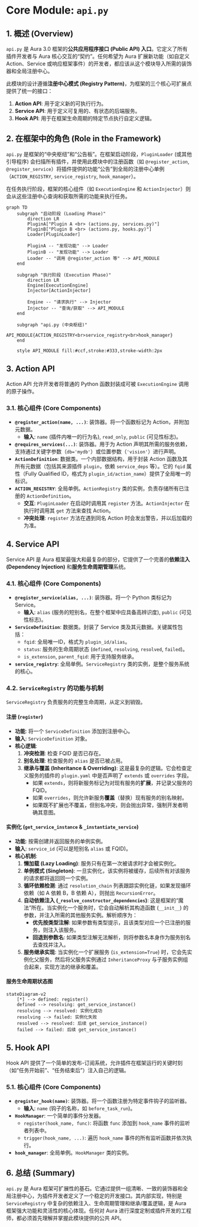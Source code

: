 
# **Core Module: `api.py`**

## **1. 概述 (Overview)**

`api.py` 是 Aura 3.0 框架的**公共应用程序接口 (Public API) 入口**。它定义了所有插件开发者与 Aura 核心交互的“契约”。任何希望为 Aura 扩展新功能（如自定义 Action、Service 或响应框架事件）的开发者，都应该从这个模块导入所需的装饰器和全局注册中心。

此模块的设计遵循**注册中心模式 (Registry Pattern)**，为框架的三个核心可扩展点提供了统一的接口：

1.  **Action API**: 用于定义新的可执行行为。
2.  **Service API**: 用于定义可复用的、有状态的后端服务。
3.  **Hook API**: 用于在框架生命周期的特定节点执行自定义逻辑。

## **2. 在框架中的角色 (Role in the Framework)**

`api.py` 是框架的“中央枢纽”和“公告板”。在框架启动阶段，`PluginLoader` (或其他引导程序) 会扫描所有插件，并使用此模块中的注册函数（如 `@register_action`, `@register_service`）将插件提供的功能“公告”到全局的注册中心单例（`ACTION_REGISTRY`, `service_registry`, `hook_manager`）。

在任务执行阶段，框架的核心组件（如 `ExecutionEngine` 和 `ActionInjector`）则会从这些注册中心查询和获取所需的功能来执行任务。

```mermaid
graph TD
    subgraph "启动阶段 (Loading Phase)"
        direction LR
        PluginA["Plugin A <br> (actions.py, services.py)"]
        PluginB["Plugin B <br> (actions.py, hooks.py)"]
        Loader[PluginLoader]
        
        PluginA -- "发现功能" --> Loader
        PluginB -- "发现功能" --> Loader
        Loader -- "调用 @register_action 等" --> API_MODULE
    end

    subgraph "执行阶段 (Execution Phase)"
        direction LR
        Engine[ExecutionEngine]
        Injector[ActionInjector]
        
        Engine -- "请求执行" --> Injector
        Injector -- "查询/获取" --> API_MODULE
    end

    subgraph "api.py (中央枢纽)"
        API_MODULE{ACTION_REGISTRY<br>service_registry<br>hook_manager}
    end

    style API_MODULE fill:#ccf,stroke:#333,stroke-width:2px
```

## **3. Action API**

Action API 允许开发者将普通的 Python 函数封装成可被 `ExecutionEngine` 调用的原子操作。

### **3.1. 核心组件 (Core Components)**

*   **`@register_action(name, ...)`**: 装饰器。将一个函数标记为 Action，并附加元数据。
    *   **输入**: `name` (插件内唯一的行为名), `read_only`, `public` (可见性标志)。
*   **`@requires_services(...)`**: 装饰器。用于为 Action 声明其所需的服务依赖，支持通过关键字参数（`db='mydb'`）或位置参数（`'vision'`）进行声明。
*   **`ActionDefinition`**: 数据类。一个内部数据结构，用于封装 Action 函数及其所有元数据（包括其来源插件 `plugin`，依赖 `service_deps` 等）。它的 `fqid` 属性（Fully Qualified ID，格式为 `plugin_id/action_name`）提供了全局唯一的标识。
*   **`ACTION_REGISTRY`**: 全局单例。`ActionRegistry` 类的实例，负责存储所有已注册的 `ActionDefinition`。
    *   **交互**: `PluginLoader` 在启动时调用其 `register` 方法。`ActionInjector` 在执行时调用其 `get` 方法来查找 Action。
    *   **冲突处理**: `register` 方法在遇到同名 Action 时会发出警告，并以后加载的为准。

## **4. Service API**

Service API 是 Aura 框架最强大和最复杂的部分，它提供了一个完善的**依赖注入 (Dependency Injection)** 和**服务生命周期管理**系统。

### **4.1. 核心组件 (Core Components)**

*   **`@register_service(alias, ...)`**: 装饰器。将一个 Python 类标记为 Service。
    *   **输入**: `alias` (服务的短别名，在整个框架中应具备高辨识度), `public` (可见性标志)。
*   **`ServiceDefinition`**: 数据类。封装了 Service 类及其元数据。关键属性包括：
    *   `fqid`: 全局唯一ID，格式为 `plugin_id/alias`。
    *   `status`: 服务的生命周期状态 (`defined`, `resolving`, `resolved`, `failed`)。
    *   `is_extension`, `parent_fqid`: 用于支持服务继承。
*   **`service_registry`**: 全局单例。`ServiceRegistry` 类的实例，是整个服务系统的核心。

### **4.2. `ServiceRegistry` 的功能与机制**

`ServiceRegistry` 负责服务的完整生命周期，从定义到销毁。

#### **注册 (`register`)**

*   **功能**: 将一个 `ServiceDefinition` 添加到注册中心。
*   **输入**: `ServiceDefinition` 对象。
*   **核心逻辑**:
    1.  **冲突检测**: 检查 FQID 是否已存在。
    2.  **别名处理**: 检查服务的 `alias` 是否已被占用。
    3.  **继承与覆盖 (Inheritance & Overriding)**: 这是最复杂的逻辑。它会检查定义服务的插件的 `plugin.yaml` 中是否声明了 `extends` 或 `overrides` 字段。
        *   如果 `extends`，则将新服务标记为对现有服务的**扩展**，并记录父服务的 FQID。
        *   如果 `overrides`，则允许新服务**覆盖**（替换）现有服务的别名映射。
        *   如果既不扩展也不覆盖，但别名冲突，则会抛出异常，强制开发者明确其意图。

#### **实例化 (`get_service_instance` & `_instantiate_service`)**

*   **功能**: 按需创建并返回服务的单例实例。
*   **输入**: `service_id` (可以是短别名 `alias` 或 FQID)。
*   **核心机制**:
    1.  **懒加载 (Lazy Loading)**: 服务只有在第一次被请求时才会被实例化。
    2.  **单例模式 (Singleton)**: 一旦实例化，该实例将被缓存，后续所有对该服务的请求都将返回同一个实例。
    3.  **循环依赖检测**: 通过 `resolution_chain` 列表跟踪实例化链，如果发现循环依赖（如 A 依赖 B，B 依赖 A），则抛出 `RecursionError`。
    4.  **自动依赖注入 (`_resolve_constructor_dependencies`)**: 这是框架的“魔法”所在。当实例化一个服务时，它会自动解析其构造函数 (`__init__`) 的参数，并注入所需的其他服务实例。解析顺序为：
        *   **优先按类型注解**: 如果参数有类型提示，且该类型对应一个已注册的服务，则注入该服务。
        *   **回退到参数名**: 如果类型注解无法解析，则将参数名本身作为服务别名去查找并注入。
    5.  **服务继承实现**: 当实例化一个扩展服务 (`is_extension=True`) 时，它会先实例化父服务，然后将父服务实例通过 `InheritanceProxy` 与子服务实例组合起来，实现方法的继承和覆盖。

#### **服务生命周期状态图**

```mermaid
stateDiagram-v2
    [*] --> defined: register()
    defined --> resolving: get_service_instance()
    resolving --> resolved: 实例化成功
    resolving --> failed: 实例化失败
    resolved --> resolved: 后续 get_service_instance()
    failed --> failed: 后续 get_service_instance()
```

## **5. Hook API**

Hook API 提供了一个简单的发布-订阅系统，允许插件在框架运行的关键时刻（如“任务开始前”、“任务结束后”）注入自己的逻辑。

### **5.1. 核心组件 (Core Components)**

*   **`@register_hook(name)`**: 装饰器。将一个函数注册为特定事件钩子的监听器。
    *   **输入**: `name` (钩子的名称，如 `before_task_run`)。
*   **`HookManager`**: 一个简单的事件分发器。
    *   `register(hook_name, func)`: 将函数 `func` 添加到 `hook_name` 事件的监听者列表中。
    *   `trigger(hook_name, ...)`: 遍历 `hook_name` 事件的所有监听函数并依次执行。
*   **`hook_manager`**: 全局单例。`HookManager` 类的实例。

## **6. 总结 (Summary)**

`api.py` 是 Aura 框架可扩展性的基石。它通过提供一组清晰、一致的装饰器和全局注册中心，为插件开发者定义了一个稳定的开发接口。其内部实现，特别是 `ServiceRegistry` 中复杂的依赖注入、生命周期管理和继承/覆盖逻辑，是 Aura 框架强大功能和灵活性的核心体现。任何对 Aura 进行深度定制或插件开发的工程师，都必须首先理解并掌握此模块提供的公共 API。

